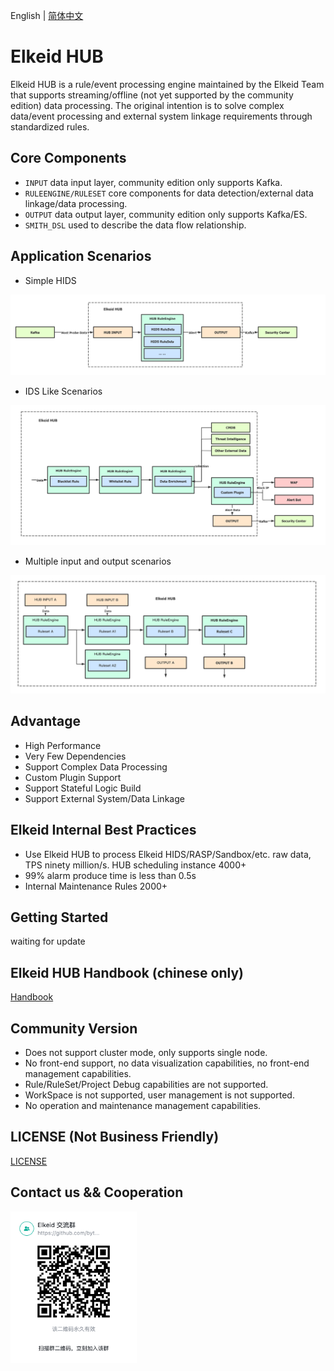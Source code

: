 English | [简体中文](README-zh_CN.md)

# Elkeid HUB
Elkeid HUB is a rule/event processing engine maintained by the Elkeid Team that supports streaming/offline (not yet supported by the community edition) data processing. The original intention is to solve complex data/event processing and external system linkage requirements through standardized rules.

## Core Components
* `INPUT` data input layer, community edition only supports Kafka.
* `RULEENGINE/RULESET` core components for data detection/external data linkage/data processing.
* `OUTPUT` data output layer, community edition only supports Kafka/ES.
* `SMITH_DSL` used to describe the data flow relationship.


## Application Scenarios

* Simple HIDS
<img src="example_hids.png"/>

* IDS Like Scenarios
<img src="example_ids.png"/>

* Multiple input and output scenarios
<img src="example_complex.png"/>


## Advantage
* High Performance
* Very Few Dependencies
* Support Complex Data Processing
* Custom Plugin Support
* Support Stateful Logic Build
* Support External System/Data Linkage

## Elkeid Internal Best Practices
* Use Elkeid HUB to process Elkeid HIDS/RASP/Sandbox/etc. raw data, TPS ninety million/s. HUB scheduling instance 4000+
* 99% alarm produce time is less than 0.5s
* Internal Maintenance Rules 2000+


## Getting Started
waiting for update

## Elkeid HUB Handbook (chinese only)
[Handbook](handbook/handbook.md)

## Community Version
* Does not support cluster mode, only supports single node.
* No front-end support, no data visualization capabilities, no front-end management capabilities.
* Rule/RuleSet/Project Debug capabilities are not supported.
* WorkSpace is not supported, user management is not supported.
* No operation and maintenance management capabilities.

## LICENSE (Not Business Friendly)
[LICENSE](LICENSE)

## Contact us && Cooperation
<img src="./Lark.png" width="40%" style="float:left;"/>